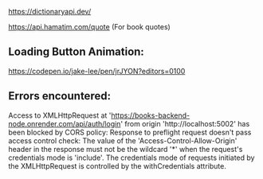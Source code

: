 https://dictionaryapi.dev/

https://api.hamatim.com/quote (For book quotes)

## Loading Button Animation:

https://codepen.io/jake-lee/pen/jrJYON?editors=0100

## Errors encountered:

Access to XMLHttpRequest at 'https://books-backend-node.onrender.com/api/auth/login' from origin 'http://localhost:5002' has been blocked by CORS policy: Response to preflight request doesn't pass access control check: The value of the 'Access-Control-Allow-Origin' header in the response must not be the wildcard '\*' when the request's credentials mode is 'include'. The credentials mode of requests initiated by the XMLHttpRequest is controlled by the withCredentials attribute.
